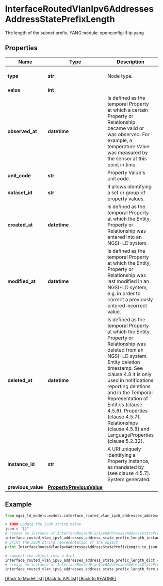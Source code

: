# InterfaceRoutedVlanIpv6AddressesAddressStatePrefixLength

The length of the subnet prefix.  YANG module: openconfig-if-ip.yang 

## Properties

Name | Type | Description | Notes
------------ | ------------- | ------------- | -------------
**type** | **str** | Node type.  | [optional] [default to 'Property']
**value** | **int** |  | 
**observed_at** | **datetime** | Is defined as the temporal Property at which a certain Property or Relationship became valid or was observed. For example, a temperature Value was measured by the sensor at this point in time.  | [optional] 
**unit_code** | **str** | Property Value&#39;s unit code.  | [optional] 
**dataset_id** | **str** | It allows identifying a set or group of property values.  | [optional] 
**created_at** | **datetime** | Is defined as the temporal Property at which the Entity, Property or Relationship was entered into an NGSI-LD system.  | [optional] [readonly] 
**modified_at** | **datetime** | Is defined as the temporal Property at which the Entity, Property or Relationship was last modified in an NGSI-LD system, e.g. in order to correct a previously entered incorrect value.  | [optional] [readonly] 
**deleted_at** | **datetime** | Is defined as the temporal Property at which the Entity, Property or Relationship was deleted from an NGSI-LD system.  Entity deletion timestamp. See clause 4.8 It is only used in notifications reporting deletions and in the Temporal Representation of Entities (clause 4.5.6), Properties (clause 4.5.7), Relationships (clause 4.5.8) and LanguageProperties (clause 5.2.32).  | [optional] [readonly] 
**instance_id** | **str** | A URI uniquely identifying a Property instance, as mandated by (see clause 4.5.7). System generated.  | [optional] [readonly] 
**previous_value** | [**PropertyPreviousValue**](PropertyPreviousValue.md) |  | [optional] 

## Example

```python
from ngsi_ld_models.models.interface_routed_vlan_ipv6_addresses_address_state_prefix_length import InterfaceRoutedVlanIpv6AddressesAddressStatePrefixLength

# TODO update the JSON string below
json = "{}"
# create an instance of InterfaceRoutedVlanIpv6AddressesAddressStatePrefixLength from a JSON string
interface_routed_vlan_ipv6_addresses_address_state_prefix_length_instance = InterfaceRoutedVlanIpv6AddressesAddressStatePrefixLength.from_json(json)
# print the JSON string representation of the object
print InterfaceRoutedVlanIpv6AddressesAddressStatePrefixLength.to_json()

# convert the object into a dict
interface_routed_vlan_ipv6_addresses_address_state_prefix_length_dict = interface_routed_vlan_ipv6_addresses_address_state_prefix_length_instance.to_dict()
# create an instance of InterfaceRoutedVlanIpv6AddressesAddressStatePrefixLength from a dict
interface_routed_vlan_ipv6_addresses_address_state_prefix_length_form_dict = interface_routed_vlan_ipv6_addresses_address_state_prefix_length.from_dict(interface_routed_vlan_ipv6_addresses_address_state_prefix_length_dict)
```
[[Back to Model list]](../README.md#documentation-for-models) [[Back to API list]](../README.md#documentation-for-api-endpoints) [[Back to README]](../README.md)


